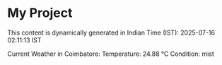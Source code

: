 # My Project

This content is dynamically generated in Indian Time (IST): 2025-07-16 02:11:13 IST


Current Weather in Coimbatore:
Temperature: 24.88 °C
Condition: mist
